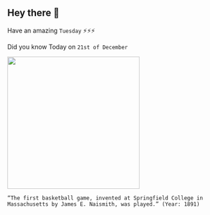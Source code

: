 ## Hey there 👋
Have an amazing `Tuesday` ⚡⚡⚡

Did you know Today on `21st of December`
 
 [<img src="https://springfield.edu/sites/default/files/styles/feature_smaller/public/2017-02/Dr_Naismith_with_peach_basket_0.jpg?h=03236d71&itok=e9PTue0L" width="300" />](https://springfield.edu/where-basketball-was-invented-the-birthplace-of-basketball) 
 ```
“The first basketball game, invented at Springfield College in Massachusetts by James E. Naismith, was played.” (Year: 1891)
```
